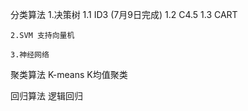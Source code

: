分类算法
	1.决策树
		1.1 ID3 (7月9日完成)
		1.2 C4.5
		1.3 CART

	2.SVM 支持向量机

	3.神经网络

聚类算法
	K-means K均值聚类

回归算法
	逻辑回归

